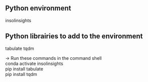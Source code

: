 ## Python environment

insolinsights

## Python librairies to add to the environment 

tabulate
tqdm

-> Run these commands in the command shell  
conda activate insolinsights  
pip install tabulate  
pip install tqdm  

